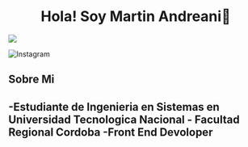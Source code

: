 <div align='center'>
<h1 align= 'center' >Hola! Soy Martin Andreani👋</h1>
</div>
<img src='https://imgur.com/yrcWC3C.png'>

![Instagram](https://www.instagram.com/tincho_andreani/)

## Sobre Mi

-Estudiante de Ingenieria en Sistemas en Universidad Tecnologica Nacional - Facultad Regional Cordoba
-Front End Devoloper
-
